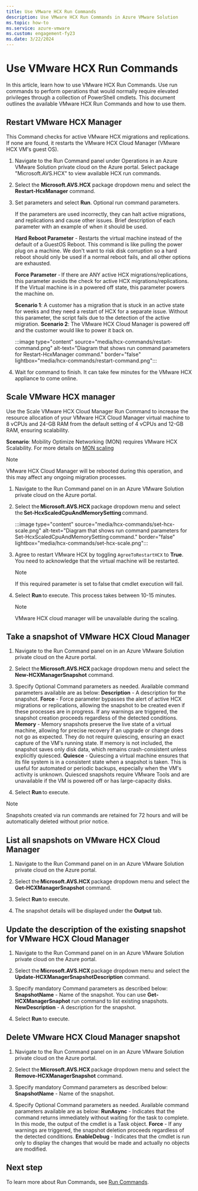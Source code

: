 ```yaml
---
title: Use VMware HCX Run Commands 
description: Use VMware HCX Run Commands in Azure VMware Solution
ms.topic: how-to
ms.service: azure-vmware
ms.custom: engagement-fy23
ms.date: 3/22/2024
---
```


# Use VMware HCX Run Commands
In this article, learn how to use VMware HCX Run Commands. Use run commands to perform operations that would normally require elevated privileges through a collection of PowerShell cmdlets. This document outlines the available VMware HCX Run Commands and how to use them. 

## Restart VMware HCX Manager 

This Command checks for active VMware HCX migrations and replications. If none are found, it restarts the VMware HCX Cloud Manager (VMware HCX VM's guest OS). 

1. Navigate to the Run Command panel under Operations in an Azure VMware Solution private cloud on the Azure portal. Select package "Microsoft.AVS.HCX" to view available HCX run commands.  
   
1. Select the **Microsoft.AVS.HCX** package dropdown menu and select the **Restart-HcxManager** command. 
1. Set parameters and select **Run**. 
Optional run command parameters.   

    If the parameters are used incorrectly, they can halt active migrations, and replications and cause other issues. Brief description of each parameter with an example of when it should be used.  
    
    **Hard Reboot Parameter** - Restarts the virtual machine instead of the default of a GuestOS Reboot. This command is like pulling the power plug on a machine. We don't want to risk disk corruption so a hard reboot should only be used if a normal reboot fails, and all other options are exhausted.  
    
    **Force Parameter** - If there are ANY active HCX migrations/replications, this parameter avoids the check for active HCX migrations/replications. If the Virtual machine is in a powered off state, this parameter powers the machine on.  

    **Scenario 1**: A customer has a migration that is stuck in an active state for weeks and they need a restart of HCX for a separate issue. Without this parameter, the script fails due to the detection of the active migration. 
    **Scenario 2**: The VMware HCX Cloud Manager is powered off and the customer would like to power it back on.

    :::image type="content" source="media/hcx-commands/restart-command.png" alt-text="Diagram that shows run command parameters for Restart-HcxManager command." border="false" lightbox="media/hcx-commands/restart-command.png":::   

1. Wait for command to finish. It can take few minutes for the VMware HCX appliance to come online. 

## Scale VMware HCX manager  
Use the Scale VMware HCX Cloud Manager Run Command to increase the resource allocation of your VMware HCX Cloud Manager virtual machine to 8 vCPUs and 24-GB RAM from the default setting of 4 vCPUs and 12-GB RAM, ensuring scalability. 

**Scenario**: Mobility Optimize Networking (MON) requires VMware HCX Scalability. For more details on [MON scaling](https://kb.vmware.com/s/article/88401)  

>[!NOTE] 
> VMware HCX Cloud Manager will be rebooted during this operation, and this may affect any ongoing migration processes. 

1. Navigate to the Run Command panel on in an Azure VMware Solution private cloud on the Azure portal. 

1. Select the **Microsoft.AVS.HCX** package dropdown menu and select the **Set-HcxScaledCpuAndMemorySetting** command.
 
    :::image type="content" source="media/hcx-commands/set-hcx-scale.png" alt-text="Diagram that shows run command parameters for Set-HcxScaledCpuAndMemorySetting command." border="false" lightbox="media/hcx-commands/set-hcx-scale.png"::: 
 
1. Agree to restart VMware HCX by toggling ``AgreeToRestartHCX`` to **True**. 
    You need to acknowledge that the virtual machine will be restarted.  
    
     
    >[!NOTE]
    > If this required parameter is set to false that cmdlet execution will fail. 

1. Select **Run** to execute.
    This process takes between 10-15 minutes.  
   
    >[!NOTE]
    > VMware HCX cloud manager will be unavailable during the scaling. 

## Take a snapshot of VMware HCX Cloud Manager 

1. Navigate to the Run Command panel on in an Azure VMware Solution private cloud on the Azure portal. 

2. Select the **Microsoft.AVS.HCX** package dropdown menu and select the **New-HCXManagerSnapshot** command.

3. Specify Optional Command parameters as needed. Available command parameters available are as below:
**Description** - A description for the snapshot.
**Force** - Force parameter bypasses the alert of active HCX migrations or replications, allowing the snapshot to be created even if these processes are in progress. If any warnings are triggered, the snapshot creation proceeds regardless of the detected conditions.
**Memory** - Memory snapshots preserve the live state of a virtual machine, allowing for precise recovery if an upgrade or change does not go as expected. They do not require quiescing, ensuring an exact capture of the VM's running state. If memory is not included, the snapshot saves only disk data, which remains crash-consistent unless explicitly quiesced.
**Quiesce** - Quiescing a virtual machine ensures that its file system is in a consistent state when a snapshot is taken. This is useful for automated or periodic backups, especially when the VM's activity is unknown. Quiesced snapshots require VMware Tools and are unavailable if the VM is powered off or has large-capacity disks.

4. Select **Run** to execute.

  >[!NOTE]
  > Snapshots created via run commands are retained for 72 hours and will be automatically deleted without prior notice.

## List all snapshots on VMware HCX Cloud Manager

1. Navigate to the Run Command panel on in an Azure VMware Solution private cloud on the Azure portal. 

1. Select the **Microsoft.AVS.HCX** package dropdown menu and select the **Get-HCXManagerSnapshot** command.

1. Select **Run** to execute.

1. The snapshot details will be displayed under the **Output** tab. <br>


## Update the description of the existing snapshot for VMware HCX Cloud Manager

1. Navigate to the Run Command panel on in an Azure VMware Solution private cloud on the Azure portal. 

2. Select the **Microsoft.AVS.HCX** package dropdown menu and select the **Update-HCXManagerSnapshotDescription** command.

3. Specify mandatory Command parameters as described below:
 **SnapshotName** - Name of the snapshot. You can use **Get-HCXManagerSnaphot** run command to list existing snapshots.
 **NewDescription** - A description for the snapshot.

4. Select **Run** to execute.

## Delete VMware HCX Cloud Manager snapshot

1. Navigate to the Run Command panel on in an Azure VMware Solution private cloud on the Azure portal. 

2. Select the **Microsoft.AVS.HCX** package dropdown menu and select the **Remove-HCXManagerSnapshot** command.

3. Specify mandatory Command parameters as described below:
 **SnapshotName** - Name of the snapshot.

4. Specify Optional Command parameters as needed. Available command parameters available are as below:
 **RunAsync** - Indicates that the command returns immediately without waiting for the task to complete. In this mode, the output of the cmdlet is a Task object.
 **Force** - If any warnings are triggered, the snapshot deletion proceeds regardless of the detected conditions. 
 **EnableDebug** - Indicates that the cmdlet is run only to display the changes that would be made and actually no objects are modified.


 ## Next step
To learn more about Run Commands, see [Run Commands](using-run-command.md).
